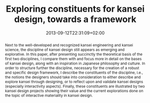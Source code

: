 ---
slug: exploring-constituents-for-kansei-design-towards-a-framework
title: "Exploring constituents for kansei design, towards a framework"
layout: publi
searchFilter: Publication
searchWeight: 8
publitype: inproceedings
subsection: conference
kansei: true
researchpage: true
research: 
    -  kansei
institution:
    heig: 1
    logo: TUe
    short: 'TU/e'
    name: "Eindhoven University of Technology"
    web: "https://www.tue.nl/en/"
    colo: "#c72125"
chaire: false
date: 2013-09-12T22:31:09+02:00
shortConf: "IASDR 2013"
citation:
    authors:
        1: ["Levy", "Pierre", "P."]
    year: 2013
    title: "Exploring constituents for kansei design, towards a framework"
    proceedings: "the Proceedings of 5th International Congress of International Association of Societies of Design Research, IASDR 2013"
    firstpage: "148"
    lastpage: "159"
    publisher: ["Shibaura University of Technology", "Tokyo, Japan"]
reference: "Lévy, P. (2013). Exploring constituents for kansei design, towards a framework. the Proceedings of 5th International Congress of International Association of Societies of Design Research, IASDR 2013 (pp 148–159). Tokyo, Japan: Shibaura University of Technology."
abstract: "Next to the well-developed and recognized kansei engineering and kansei science, the discipline of kansei design still appears as emerging and explorative. In this paper, after presenting succinctly the theoretical basis of the first two disciplines, I compare them with and focus more in detail on the bases of kansei design, along with an inspiration in Japanese philosophy and culture. In order to structure further the discipline, necessary for the creation of a robust and specific design framework, I describe the constituents of the discipline, i.e., the notions the designers should take into consideration to either describe and explore kansei through designing, or to reflect upon and validate kansei designs (especially interactivity aspects). Finally, these constituents are illustrated by two kansei design projects showing their value and the current explorations done on the topic of interactive materiality in kansei design."
link:
    1: ["paper", "paper", "https://1drv.ms/b/s!AnQx_v88q65Qv4QrrOpWeJa5H_YyXw?e=EmYycb"]
---